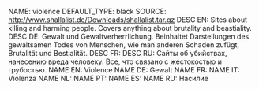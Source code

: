 NAME:   violence
DEFAULT_TYPE: black
SOURCE: http://www.shallalist.de/Downloads/shallalist.tar.gz
DESC EN: Sites about killing and harming people. Covers anything about brutality and beastiality.
DESC DE: Gewalt und Gewaltverherrlichung. Beinhaltet Darstellungen des gewaltsamen Todes von Menschen, wie man anderen Schaden zufügt, Brutalität und Bestialität.
DESC FR:
DESC RU: Сайты об убийствах, нанесению вреда человеку. Все, что связано с жестокостью и грубостью.
NAME EN: Violence
NAME DE: Gewalt
NAME FR:
NAME IT: Violenza
NAME NL:
NAME PT:
NAME ES:
NAME RU: Насилие

